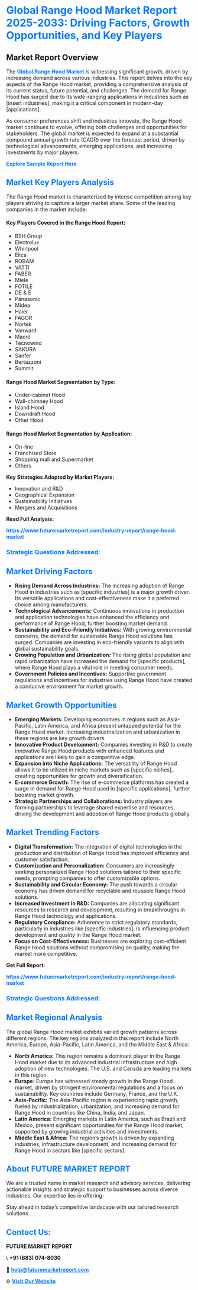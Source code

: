 <h1 style="color: #007BFF;">Global Range Hood Market Report 2025-2033: Driving Factors, Growth Opportunities, and Key Players</h1>

<section id="overview">
<h2>Market Report Overview</h2>
<p>The <a href="https://www.futuremarketreport.com/industry-report/range-hood-market" style="color: #007BFF; text-decoration: none;"><strong>Global Range Hood Market</strong></a> is witnessing significant growth, driven by increasing demand across various industries. This report delves into the key aspects of the Range Hood market, providing a comprehensive analysis of its current status, future potential, and challenges. The demand for Range Hood has surged due to its wide-ranging applications in industries such as [insert industries], making it a critical component in modern-day [applications].</p>
<p>As consumer preferences shift and industries innovate, the Range Hood market continues to evolve, offering both challenges and opportunities for stakeholders. The global market is expected to expand at a substantial compound annual growth rate (CAGR) over the forecast period, driven by technological advancements, emerging applications, and increasing investments by major players.</p>
</section>

<section id="overview">
<p><a href="https://www.futuremarketreport.com/request-sample/reportId=106168" style="color: #007BFF; text-decoration: none;"><strong>Explore Sample Report Here</strong></a></p>
</section>

<section id="key-players">
<h2 style="color: #007BFF;">Market Key Players Analysis</h2>
<p>The Range Hood market is characterized by intense competition among key players striving to capture a larger market share. Some of the leading companies in the market include:</p>
<h4>Key Players Covered in the Range Hood Report:</h4>
<ul><li>BSH Group</li><li>Electrolux</li><li>Whirlpool</li><li>Elica</li><li>ROBAM</li><li>VATTI</li><li>FABER</li><li>Miele</li><li>FOTILE</li><li>DE &amp; E</li><li>Panasonic</li><li>Midea</li><li>Haier</li><li>FAGOR</li><li>Nortek</li><li>Vanward</li><li>Macro</li><li>Tecnowind</li><li>SAKURA</li><li>Sanfer</li><li>Bertazzoni</li><li>Summit</li></ul>
<h4>Range Hood Market Segmentation by Type:</h4>
<ul><li>Under-cabinet Hood</li><li>Wall-chimney Hood</li><li>Island Hood</li><li>Downdraft Hood</li><li>Other Hood</li></ul>

<h4>Range Hood Market Segmentation by Application:</h4>
<ul><li>On-line</li><li>Franchised Store</li><li>Shopping mall and Supermarket</li><li>Others</li></ul>
<p><strong>Key Strategies Adopted by Market Players:</strong></p>
<ul>
<li>Innovation and R&D</li>
<li>Geographical Expansion</li>
<li>Sustainability Initiatives</li>
<li>Mergers and Acquisitions</li>
</ul>
</section>

<section>
<p><strong>Read Full Analysis: </strong></p><a href="https://www.futuremarketreport.com/industry-report/range-hood-market" style="color: #007BFF; text-decoration: none;"><strong>https://www.futuremarketreport.com/industry-report/range-hood-market</strong></a>
<h3 style="color: #007BFF;">Strategic Questions Addressed:</h3>
</section>

<section id="driving-factors">
<h2 style="color: #007BFF;">Market Driving Factors</h2>
<ul>
<li><strong>Rising Demand Across Industries:</strong> The increasing adoption of Range Hood in industries such as [specific industries] is a major growth driver. Its versatile applications and cost-effectiveness make it a preferred choice among manufacturers.</li>
<li><strong>Technological Advancements:</strong> Continuous innovations in production and application technologies have enhanced the efficiency and performance of Range Hood, further boosting market demand.</li>
<li><strong>Sustainability and Eco-Friendly Initiatives:</strong> With growing environmental concerns, the demand for sustainable Range Hood solutions has surged. Companies are investing in eco-friendly variants to align with global sustainability goals.</li>
<li><strong>Growing Population and Urbanization:</strong> The rising global population and rapid urbanization have increased the demand for [specific products], where Range Hood plays a vital role in meeting consumer needs.</li>
<li><strong>Government Policies and Incentives:</strong> Supportive government regulations and incentives for industries using Range Hood have created a conducive environment for market growth.</li>
</ul>
</section>

<section id="growth-opportunities">
<h2 style="color: #007BFF;">Market Growth Opportunities</h2>
<ul>
<li><strong>Emerging Markets:</strong> Developing economies in regions such as Asia-Pacific, Latin America, and Africa present untapped potential for the Range Hood market. Increasing industrialization and urbanization in these regions are key growth drivers.</li>
<li><strong>Innovative Product Development:</strong> Companies investing in R&D to create innovative Range Hood products with enhanced features and applications are likely to gain a competitive edge.</li>
<li><strong>Expansion into Niche Applications:</strong> The versatility of Range Hood allows it to be utilized in niche markets such as [specific niches], creating opportunities for growth and diversification.</li>
<li><strong>E-commerce Growth:</strong> The rise of e-commerce platforms has created a surge in demand for Range Hood used in [specific applications], further boosting market growth.</li>
<li><strong>Strategic Partnerships and Collaborations:</strong> Industry players are forming partnerships to leverage shared expertise and resources, driving the development and adoption of Range Hood products globally.</li>
</ul>
</section>

<section id="trending-factors">
<h2 style="color: #007BFF;">Market Trending Factors</h2>
<ul>
<li><strong>Digital Transformation:</strong> The integration of digital technologies in the production and distribution of Range Hood has improved efficiency and customer satisfaction.</li>
<li><strong>Customization and Personalization:</strong> Consumers are increasingly seeking personalized Range Hood solutions tailored to their specific needs, prompting companies to offer customizable options.</li>
<li><strong>Sustainability and Circular Economy:</strong> The push towards a circular economy has driven demand for recyclable and reusable Range Hood solutions.</li>
<li><strong>Increased Investment in R&D:</strong> Companies are allocating significant resources to research and development, resulting in breakthroughs in Range Hood technology and applications.</li>
<li><strong>Regulatory Compliance:</strong> Adherence to strict regulatory standards, particularly in industries like [specific industries], is influencing product development and quality in the Range Hood market.</li>
<li><strong>Focus on Cost-Effectiveness:</strong> Businesses are exploring cost-efficient Range Hood solutions without compromising on quality, making the market more competitive.</li>
</ul>
</section>

<section>
<p><strong>Get Full Report: </strong></p><a href="https://www.futuremarketreport.com/industry-report/range-hood-market" style="color: #007BFF; text-decoration: none;"><strong>https://www.futuremarketreport.com/industry-report/range-hood-market</strong></a>
<h3 style="color: #007BFF;">Strategic Questions Addressed:</h3>
</section>


<section id="regional-analysis">
<h2 style="color: #007BFF;">Market Regional Analysis</h2>
<p>The global Range Hood market exhibits varied growth patterns across different regions. The key regions analyzed in this report include North America, Europe, Asia-Pacific, Latin America, and the Middle East & Africa:</p>
<ul>
<li><strong>North America:</strong> This region remains a dominant player in the Range Hood market due to its advanced industrial infrastructure and high adoption of new technologies. The U.S. and Canada are leading markets in this region.</li>
<li><strong>Europe:</strong> Europe has witnessed steady growth in the Range Hood market, driven by stringent environmental regulations and a focus on sustainability. Key countries include Germany, France, and the U.K.</li>
<li><strong>Asia-Pacific:</strong> The Asia-Pacific region is experiencing rapid growth, fueled by industrialization, urbanization, and increasing demand for Range Hood in countries like China, India, and Japan.</li>
<li><strong>Latin America:</strong> Emerging markets in Latin America, such as Brazil and Mexico, present significant opportunities for the Range Hood market, supported by growing industrial activities and investments.</li>
<li><strong>Middle East & Africa:</strong> The region’s growth is driven by expanding industries, infrastructure development, and increasing demand for Range Hood in sectors like [specific sectors].</li>
</ul>
</section>

<footer>
<h2 style="color: #007BFF;">About FUTURE MARKET REPORT</h2>
<p>We are a trusted name in market research and advisory services, delivering actionable insights and strategic support to businesses across diverse industries. Our expertise lies in offering:</p>

<p>Stay ahead in today’s competitive landscape with our tailored research solutions.</p>

<h2 style="color: #007BFF;">Contact Us:</h2>
<p><strong>FUTURE MARKET REPORT</strong></p>
<p>📞 <strong>+91 (883) 074-8030</strong></p>
<p>📧 <strong><a href="mailto:help@futuremarketreport.com" style="color: #007BFF;">help@futuremarketreport.com</a></strong></p>
<p>🌐 <strong><a href="https://www.futuremarketreport.com/" style="color: #007BFF;">Visit Our Website</a></strong></p>
</footer>